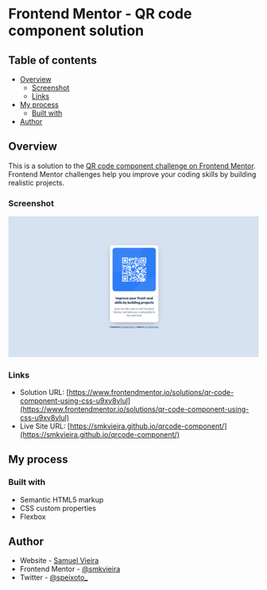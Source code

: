 # Frontend Mentor - QR code component solution

## Table of contents

- [Overview](#overview)
  - [Screenshot](#screenshot)
  - [Links](#links)
- [My process](#my-process)
  - [Built with](#built-with)
- [Author](#author)

## Overview

This is a solution to the [QR code component challenge on Frontend Mentor](https://www.frontendmentor.io/challenges/qr-code-component-iux_sIO_H). Frontend Mentor challenges help you improve your coding skills by building realistic projects.

### Screenshot

![](./screenshot.png)

### Links

- Solution URL: [https://www.frontendmentor.io/solutions/qr-code-component-using-css-u9xv8vlul](https://www.frontendmentor.io/solutions/qr-code-component-using-css-u9xv8vlul)
- Live Site URL: [https://smkvieira.github.io/qrcode-component/](https://smkvieira.github.io/qrcode-component/)

## My process

### Built with

- Semantic HTML5 markup
- CSS custom properties
- Flexbox

## Author

- Website - [Samuel Vieira](https://osamuelvieira.com.br/)
- Frontend Mentor - [@smkvieira](https://www.frontendmentor.io/profile/smkvieira)
- Twitter - [@speixoto\_](https://www.twitter.com/speixoto_)

